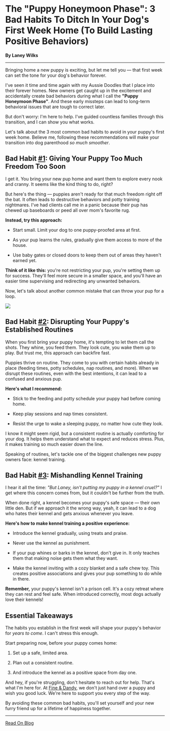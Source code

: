 # The "Puppy Honeymoon Phase": 3 Bad Habits To Ditch In Your Dog's First Week Home (To Build Lasting Positive Behaviors)

**By Laney Wilks**

---

Bringing home a new puppy is exciting, but let me tell you — that first week can set the tone for your dog's behavior forever.

I've seen it time and time again with my Aussie Doodles that I place into their forever homes. New owners get caught up in the excitement and accidentally create bad behaviors during what I call the **"Puppy Honeymoon Phase"**. And these early missteps can lead to long-term behavioral issues that are tough to correct later.

But don't worry: I'm here to help. I've guided countless families through this transition, and I can show you what works.

Let's talk about the 3 most common bad habits to avoid in your puppy's first week home. Believe me, following these recommendations will make your transition into dog parenthood *so much smoother*.

## Bad Habit [#1](https://www.fineanddandyaussiedoodles.com/blog-1/hashtags/1): Giving Your Puppy Too Much Freedom Too Soon

I get it. You bring your new pup home and want them to explore every nook and cranny. It seems like the kind thing to do, right?

But here's the thing — puppies aren't ready for that much freedom right off the bat. It often leads to destructive behaviors and potty training nightmares. I've had clients call me in a panic because their pup has chewed up baseboards or peed all over mom's favorite rug.

**Instead, try this approach:**

-   Start small. Limit your dog to one puppy-proofed area at first.
    
-   As your pup learns the rules, gradually give them access to more of the house.
    
-   Use baby gates or closed doors to keep them out of areas they haven't earned yet.
    

**Think of it like this:** you're not restricting your pup, you're setting them up for success. They'll feel more secure in a smaller space, and you'll have an easier time supervising and redirecting any unwanted behaviors.

Now, let's talk about another common mistake that can throw your pup for a loop.

![](https://static.wixstatic.com/media/4917f1_4776fbbdcf6c4a24ace638d05b127ca0~mv2.jpg/v1/fill/w_138,h_185,al_c,q_80,usm_0.66_1.00_0.01,blur_2,enc_auto/4917f1_4776fbbdcf6c4a24ace638d05b127ca0~mv2.jpg)

## Bad Habit [#2](https://www.fineanddandyaussiedoodles.com/blog-1/hashtags/2): Disrupting Your Puppy's Established Routines

When you first bring your puppy home, it's tempting to let them call the shots. They whine, you feed them. They look cute, you wake them up to play. But trust me, this approach can backfire fast.

Puppies thrive on routine. They come to you with certain habits already in place (feeding times, potty schedules, nap routines, and more). When we disrupt these routines, even with the best intentions, it can lead to a confused and anxious pup.

**Here's what I recommend:**

-   Stick to the feeding and potty schedule your puppy had before coming home.
    
-   Keep play sessions and nap times consistent.
    
-   Resist the urge to wake a sleeping puppy, no matter how cute they look.
    

I know it might seem rigid, but a consistent routine is actually comforting for your dog. It helps them understand what to expect and reduces stress. Plus, it makes training so much easier down the line.

Speaking of routines, let's tackle one of the biggest challenges new puppy owners face: kennel training.

## Bad Habit [#3](https://www.fineanddandyaussiedoodles.com/blog-1/hashtags/3): Mishandling Kennel Training

I hear it all the time: *"But Laney, isn't putting my puppy in a kennel cruel?"* I get where this concern comes from, but it couldn't be further from the truth.

When done right, a kennel becomes your puppy's safe space — their own little den. But if we approach it the wrong way, yeah, it can lead to a dog who hates their kennel and gets anxious whenever you leave.

**Here's how to make kennel training a positive experience:**

-   Introduce the kennel gradually, using treats and praise.
    
-   Never use the kennel as punishment.
    
-   If your pup whines or barks in the kennel, don't give in. It only teaches them that making noise gets them what they want.
    
-   Make the kennel inviting with a cozy blanket and a safe chew toy. This creates positive associations and gives your pup something to do while in there.
    

**Remember,** your puppy's kennel isn't a prison cell. It's a cozy retreat where they can rest and feel safe. When introduced correctly, most dogs actually love their kennels!

## Essential Takeaways

The habits you establish in the first week will shape your puppy's behavior for *years to come*. I can't stress this enough.

Start preparing now, before your puppy comes home:

1.  Set up a safe, limited area.
    
2.  Plan out a consistent routine.
    
3.  And introduce the kennel as a positive space from day one.
    

And hey, if you're struggling, don't hesitate to reach out for help. That's what I'm here for. At [<u><span>Fine &amp; Dandy</span></u>](https://www.fineanddandyaussiedoodles.com/), we don't just hand over a puppy and wish you good luck. We're here to support you every step of the way.

By avoiding these common bad habits, you'll set yourself and your new furry friend up for a lifetime of happiness together.

---

[Read On Blog](https://www.fineanddandyaussiedoodles.com/post/the-puppy-honeymoon-phase-3-bad-habits-to-ditch-in-your-dog-s-first-week-home-to-build-lasting-p)